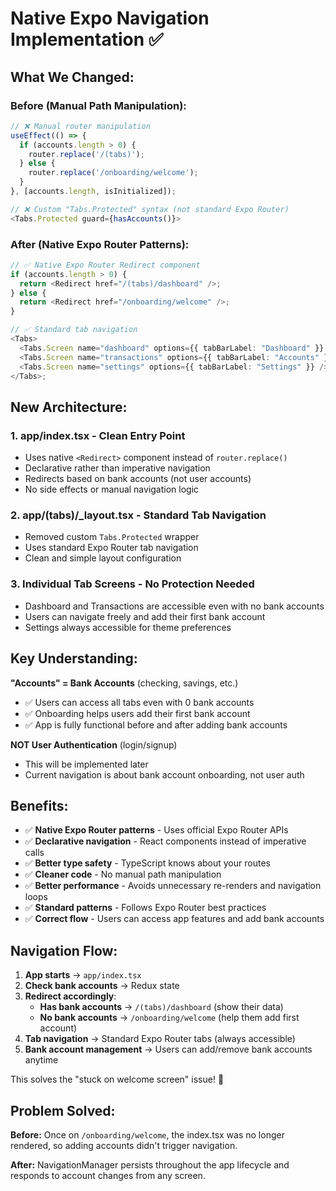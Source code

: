# Native Expo Navigation Implementation ✅

## What We Changed:

### Before (Manual Path Manipulation):

```typescript
// ❌ Manual router manipulation
useEffect(() => {
  if (accounts.length > 0) {
    router.replace('/(tabs)');
  } else {
    router.replace('/onboarding/welcome');
  }
}, [accounts.length, isInitialized]);

// ❌ Custom "Tabs.Protected" syntax (not standard Expo Router)
<Tabs.Protected guard={hasAccounts()}>
```

### After (Native Expo Router Patterns):

```typescript
// ✅ Native Expo Router Redirect component
if (accounts.length > 0) {
  return <Redirect href="/(tabs)/dashboard" />;
} else {
  return <Redirect href="/onboarding/welcome" />;
}

// ✅ Standard tab navigation
<Tabs>
  <Tabs.Screen name="dashboard" options={{ tabBarLabel: "Dashboard" }} />
  <Tabs.Screen name="transactions" options={{ tabBarLabel: "Accounts" }} />
  <Tabs.Screen name="settings" options={{ tabBarLabel: "Settings" }} />
</Tabs>;
```

## New Architecture:

### 1. **app/index.tsx** - Clean Entry Point

- Uses native `<Redirect>` component instead of `router.replace()`
- Declarative rather than imperative navigation
- Redirects based on bank accounts (not user accounts)
- No side effects or manual navigation logic

### 2. **app/(tabs)/\_layout.tsx** - Standard Tab Navigation

- Removed custom `Tabs.Protected` wrapper
- Uses standard Expo Router tab navigation
- Clean and simple layout configuration

### 3. **Individual Tab Screens** - No Protection Needed

- Dashboard and Transactions are accessible even with no bank accounts
- Users can navigate freely and add their first bank account
- Settings always accessible for theme preferences

## Key Understanding:

**"Accounts" = Bank Accounts** (checking, savings, etc.)

- ✅ Users can access all tabs even with 0 bank accounts
- ✅ Onboarding helps users add their first bank account
- ✅ App is fully functional before and after adding bank accounts

**NOT User Authentication** (login/signup)

- This will be implemented later
- Current navigation is about bank account onboarding, not user auth

## Benefits:

- ✅ **Native Expo Router patterns** - Uses official Expo Router APIs
- ✅ **Declarative navigation** - React components instead of imperative calls
- ✅ **Better type safety** - TypeScript knows about your routes
- ✅ **Cleaner code** - No manual path manipulation
- ✅ **Better performance** - Avoids unnecessary re-renders and navigation loops
- ✅ **Standard patterns** - Follows Expo Router best practices
- ✅ **Correct flow** - Users can access app features and add bank accounts

## Navigation Flow:

1. **App starts** → `app/index.tsx`
2. **Check bank accounts** → Redux state
3. **Redirect accordingly**:
   - **Has bank accounts** → `/(tabs)/dashboard` (show their data)
   - **No bank accounts** → `/onboarding/welcome` (help them add first account)
4. **Tab navigation** → Standard Expo Router tabs (always accessible)
5. **Bank account management** → Users can add/remove bank accounts anytime

This solves the "stuck on welcome screen" issue! 🎉

## Problem Solved:

**Before:** Once on `/onboarding/welcome`, the index.tsx was no longer rendered, so adding accounts didn't trigger navigation.

**After:** NavigationManager persists throughout the app lifecycle and responds to account changes from any screen.
